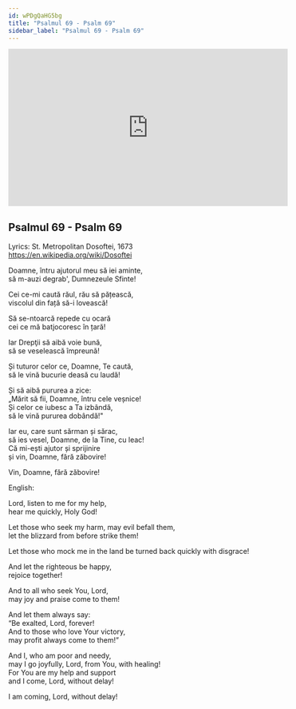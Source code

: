 ```yaml
---
id: wPDgQaHG5bg
title: "Psalmul 69 - Psalm 69"
sidebar_label: "Psalmul 69 - Psalm 69"
---
```


<div class="video-float-container">
  <iframe
    width="560"
    height="315"
    src="https://www.youtube.com/embed/wPDgQaHG5bg"
    title="YouTube video player"
    frameborder="0"
    allow="accelerometer; autoplay; clipboard-write; encrypted-media; gyroscope; picture-in-picture; web-share"
    referrerpolicy="strict-origin-when-cross-origin"
    allowfullscreen
  ></iframe>
</div>

## Psalmul 69 - Psalm 69

Lyrics: St. Metropolitan Dosoftei, 1673  
https://en.wikipedia.org/wiki/Dosoftei

Doamne, întru ajutorul meu să iei aminte,   
să m-auzi degrab', Dumnezeule Sfinte! 

Cei ce-mi caută răul, rău să pățească,   
viscolul din față să-i lovească! 

Să se-ntoarcă repede cu ocară   
cei ce mă batjocoresc în țară! 

Iar Drepţii să aibă voie bună,   
să se veselească împreună! 

Și tuturor celor ce, Doamne, Te caută,   
să le vină bucurie deasă cu laudă! 

Și să aibă pururea a zice:   
„Mărit să fii, Doamne, întru cele veșnice!  
Și celor ce iubesc a Ta izbândă,   
să le vină pururea dobândă!"

Iar eu, care sunt sărman și sărac,   
să ies vesel, Doamne, de la Tine, cu leac!   
Că mi-ești ajutor și sprijinire   
și vin, Doamne, fără zăbovire! 

  
Vin, Doamne, fără zăbovire!

English:

Lord, listen to me for my help,  
hear me quickly, Holy God!

Let those who seek my harm, may evil befall them,  
let the blizzard from before strike them!

Let those who mock me in the land be turned back quickly with disgrace!

And let the righteous be happy,  
rejoice together!

And to all who seek You, Lord,  
may joy and praise come to them!

And let them always say:  
“Be exalted, Lord, forever!  
And to those who love Your victory,  
may profit always come to them!”

And I, who am poor and needy,  
may I go joyfully, Lord, from You, with healing!  
For You are my help and support  
and I come, Lord, without delay!

I am coming, Lord, without delay!
